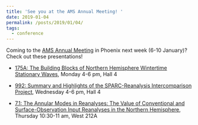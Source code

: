 ```yaml
---
title: 'See you at the AMS Annual Meeting! '
date: 2019-01-04
permalink: /posts/2019/01/04/
tags:
  - conference
---
```


Coming to the [AMS Annual Meeting](https://annual.ametsoc.org/index.cfm/2019/) in Phoenix next week (6-10 January)?  Check out these presentations!

* [175A: The Building Blocks of Northern Hemisphere Wintertime Stationary Waves](https://ams.confex.com/ams/2019Annual/meetingapp.cgi/Paper/353302), Monday 4-6 pm, Hall 4

* [992: Summary and Highlights of the SPARC-Reanalysis Intercomparison Project](https://ams.confex.com/ams/2019Annual/meetingapp.cgi/Paper/354314), Wednesday 4-6 pm, Hall 4

* [7.1: The Annular Modes in Reanalyses: The Value of Conventional and Surface-Observation Input Reanalyses in the Northern Hemisphere](https://ams.confex.com/ams/2019Annual/meetingapp.cgi/Paper/352867), Thursday 10:30-11 am, West 212A


